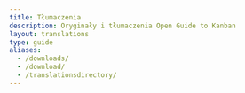```yaml
---
title: Tłumaczenia
description: Oryginały i tłumaczenia Open Guide to Kanban
layout: translations
type: guide
aliases:
  - /downloads/
  - /download/
  - /translationsdirectory/
---
```


